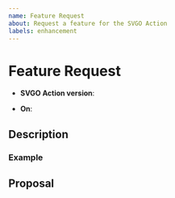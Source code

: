```yaml
---
name: Feature Request
about: Request a feature for the SVGO Action
labels: enhancement
---
```


# Feature Request

<!-- The version of the action you're using -->
- **SVGO Action version**: <!-- e.g. v1.1.0 -->

<!-- The context in which the action is running -->
- **On**: <!-- choose from: 'push', 'pull_request', 'schedule', or 'any' -->

## Description

<!--
A short description explaining the feature request and a motivation for why the
feature is useful.
-->

### Example

<!-- Provide a concrete example use case for the requested feature -->

## Proposal

<!--
If possible, provide a formal specification of the feature request. This should
describe in detail how you would define the behaviour of the feature, including
how to handle edge cases.
-->
